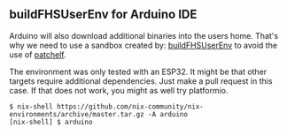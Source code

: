 ## buildFHSUserEnv for Arduino IDE 

Arduino will also download additional binaries into the users home.
That's why we need to use a sandbox created by:
[buildFHSUserEnv](https://nixos.org/nixpkgs/manual/#sec-fhs-environments)
to avoid the use of [patchelf](https://nixos.org/patchelf.html).

The environment was only tested with an ESP32. It might be that
other targets require additional dependencies. Just make a pull request
in this case. If that does not work, you might as well try platformio.

```console
$ nix-shell https://github.com/nix-community/nix-environments/archive/master.tar.gz -A arduino
[nix-shell] $ arduino
```
